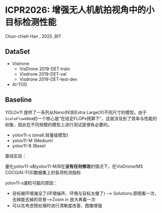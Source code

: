 # ICPR2026: 增强无人机航拍视角中的小目标检测性能
Chun-chieh Han , 2025 ,BIT

## DataSet
- Vistrone
  - VisDrone 2019-DET-train
  - Visdrone 2019-DET-val
  - Visdrone 2019-DET-test-dev
 - AI-TOD

## Baseline
YOLOv11 提供了一系列从Nano(N)到Extra Large(X)不同尺寸的模型。由于`ScaleFlow`idea的一个核心是“在给定FLOPs预算下”，这就涉及到了效率与性能的权衡，因此在不同规模的模型上进行测试是很有必要的。
- yolov11-s (small,轻量级模型)
- yolov11-M (Medium)
- yolov11-B (Base)


基线实验：

量化yolov11-s和yolov11-M/B在**没有任何修改**的情况下，在VisDrone/MS COCO/AI-TOD数据集上的各项检测指标

yolov11-s漏检可能的原因：
- 目标被环境淹没了(环境噪声、环境与目标太像了) --> Solutions:原图看一次，去掉能去掉的背景-->Zoom in 放大再看一次
- 可以先考虑预处理时进行清晰度改善、图像增强


